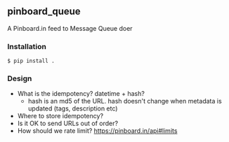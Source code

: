 ## pinboard\_queue

A Pinboard.in feed to Message Queue doer

### Installation

    $ pip install .


### Design

* What is the idempotency? datetime + hash?
  * hash is an md5 of the URL. hash doesn't change when metadata is updated (tags, description etc)
* Where to store idempotency?
* Is it OK to send URLs out of order?
* How should we rate limit? https://pinboard.in/api#limits
